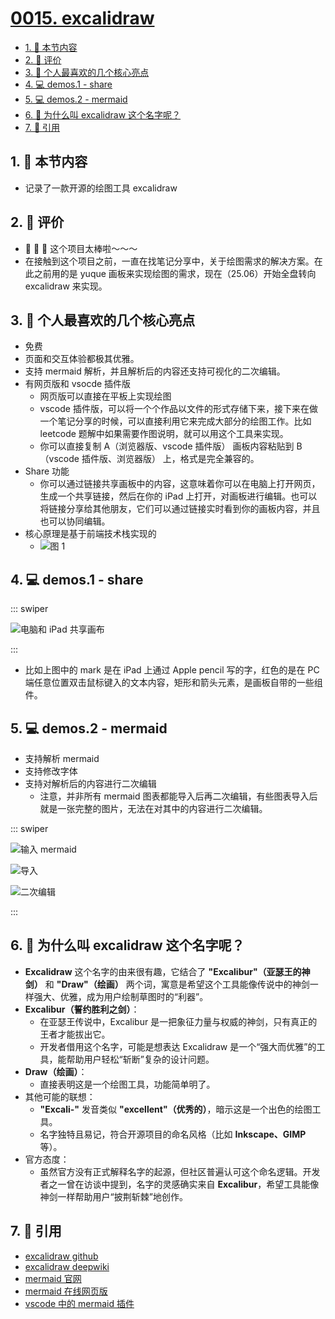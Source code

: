 # [0015. excalidraw](https://github.com/Tdahuyou/TNotes.git-notes/tree/main/notes/0015.%20excalidraw)

<!-- region:toc -->

- [1. 🎯 本节内容](#1--本节内容)
- [2. 🫧 评价](#2--评价)
- [3. 📒 个人最喜欢的几个核心亮点](#3--个人最喜欢的几个核心亮点)
- [4. 💻 demos.1 - share](#4--demos1---share)
- [5. 💻 demos.2 - mermaid](#5--demos2---mermaid)
- [6. 🤔 为什么叫 excalidraw 这个名字呢？](#6--为什么叫-excalidraw-这个名字呢)
- [7. 🔗 引用](#7--引用)

<!-- endregion:toc -->

## 1. 🎯 本节内容

- 记录了一款开源的绘图工具 excalidraw

## 2. 🫧 评价

- 🤩 🤩 🤩 这个项目太棒啦～～～
- 在接触到这个项目之前，一直在找笔记分享中，关于绘图需求的解决方案。在此之前用的是 yuque 画板来实现绘图的需求，现在（25.06）开始全盘转向 excalidraw 来实现。

## 3. 📒 个人最喜欢的几个核心亮点

- 免费
- 页面和交互体验都极其优雅。
- 支持 mermaid 解析，并且解析后的内容还支持可视化的二次编辑。
- 有网页版和 vsocde 插件版
  - 网页版可以直接在平板上实现绘图
  - vscode 插件版，可以将一个个作品以文件的形式存储下来，接下来在做一个笔记分享的时候，可以直接利用它来完成大部分的绘图工作。比如 leetcode 题解中如果需要作图说明，就可以用这个工具来实现。
  - 你可以直接复制 A（浏览器版、vscode 插件版） 画板内容粘贴到 B（vscode 插件版、浏览器版） 上，格式是完全兼容的。
- Share 功能
  - 你可以通过链接共享画板中的内容，这意味着你可以在电脑上打开网页，生成一个共享链接，然后在你的 iPad 上打开，对画板进行编辑。也可以将链接分享给其他朋友，它们可以通过链接实时看到你的画板内容，并且也可以协同编辑。
- 核心原理是基于前端技术栈实现的
  - ![图 1](https://cdn.jsdelivr.net/gh/tnotesjs/imgs@main/2025-06-29-11-10-49.png)

## 4. 💻 demos.1 - share

::: swiper

![电脑和 iPad 共享画布](https://cdn.jsdelivr.net/gh/tnotesjs/imgs@main/2025-06-29-11-06-56.png)

:::

- 比如上图中的 mark 是在 iPad 上通过 Apple pencil 写的字，红色的是在 PC 端任意位置双击鼠标键入的文本内容，矩形和箭头元素，是画板自带的一些组件。

## 5. 💻 demos.2 - mermaid

- 支持解析 mermaid
- 支持修改字体
- 支持对解析后的内容进行二次编辑
  - 注意，并非所有 mermaid 图表都能导入后再二次编辑，有些图表导入后就是一张完整的图片，无法在对其中的内容进行二次编辑。

::: swiper

![输入 mermaid](https://cdn.jsdelivr.net/gh/tnotesjs/imgs@main/2025-06-29-11-19-17.png)

![导入](https://cdn.jsdelivr.net/gh/tnotesjs/imgs@main/2025-06-29-11-21-41.png)

![二次编辑](https://cdn.jsdelivr.net/gh/tnotesjs/imgs@main/2025-06-29-11-23-41.png)

:::

## 6. 🤔 为什么叫 excalidraw 这个名字呢？

- **Excalidraw** 这个名字的由来很有趣，它结合了 **"Excalibur"（亚瑟王的神剑）** 和 **"Draw"（绘画）** 两个词，寓意是希望这个工具能像传说中的神剑一样强大、优雅，成为用户绘制草图时的“利器”。
- **Excalibur（誓约胜利之剑）**：
  - 在亚瑟王传说中，Excalibur 是一把象征力量与权威的神剑，只有真正的王者才能拔出它。
  - 开发者借用这个名字，可能是想表达 Excalidraw 是一个“强大而优雅”的工具，能帮助用户轻松“斩断”复杂的设计问题。
- **Draw（绘画）**：
  - 直接表明这是一个绘图工具，功能简单明了。
- 其他可能的联想：
  - **"Excali-"** 发音类似 **"excellent"（优秀的）**，暗示这是一个出色的绘图工具。
  - 名字独特且易记，符合开源项目的命名风格（比如 **Inkscape、GIMP** 等）。
- 官方态度：
  - 虽然官方没有正式解释名字的起源，但社区普遍认可这个命名逻辑。开发者之一曾在访谈中提到，名字的灵感确实来自 **Excalibur**，希望工具能像神剑一样帮助用户“披荆斩棘”地创作。

## 7. 🔗 引用

- [excalidraw github][1]
- [excalidraw deepwiki][2]
- [mermaid 官网][3]
- [mermaid 在线网页版][4]
- [vscode 中的 mermaid 插件][5]

[1]: https://github.com/excalidraw/excalidraw
[2]: https://deepwiki.com/excalidraw/excalidraw
[3]: https://mermaid.js.org/
[4]: https://excalidraw.com/
[5]: https://marketplace.visualstudio.com/items?itemName=pomdtr.excalidraw-editor
